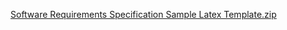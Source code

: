 
[Software Requirements Specification Sample Latex Template.zip](https://github.com/user-attachments/files/19202592/Software.Requirements.Specification.Sample.Latex.Template.zip)

